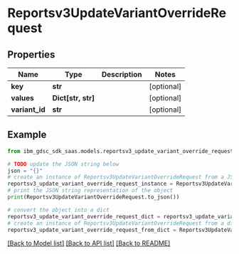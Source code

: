 # Reportsv3UpdateVariantOverrideRequest


## Properties

Name | Type | Description | Notes
------------ | ------------- | ------------- | -------------
**key** | **str** |  | [optional] 
**values** | **Dict[str, str]** |  | [optional] 
**variant_id** | **str** |  | [optional] 

## Example

```python
from ibm_gdsc_sdk_saas.models.reportsv3_update_variant_override_request import Reportsv3UpdateVariantOverrideRequest

# TODO update the JSON string below
json = "{}"
# create an instance of Reportsv3UpdateVariantOverrideRequest from a JSON string
reportsv3_update_variant_override_request_instance = Reportsv3UpdateVariantOverrideRequest.from_json(json)
# print the JSON string representation of the object
print(Reportsv3UpdateVariantOverrideRequest.to_json())

# convert the object into a dict
reportsv3_update_variant_override_request_dict = reportsv3_update_variant_override_request_instance.to_dict()
# create an instance of Reportsv3UpdateVariantOverrideRequest from a dict
reportsv3_update_variant_override_request_from_dict = Reportsv3UpdateVariantOverrideRequest.from_dict(reportsv3_update_variant_override_request_dict)
```
[[Back to Model list]](../README.md#documentation-for-models) [[Back to API list]](../README.md#documentation-for-api-endpoints) [[Back to README]](../README.md)


